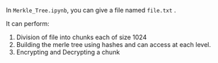 In `Merkle_Tree.ipynb`, you can give a file named `file.txt` .

It can perform:
1. Division of file into chunks each of size 1024
2. Building the merle tree using hashes and can access at each level.
3. Encrypting and Decrypting a chunk
